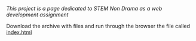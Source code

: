 *This project is a page dedicated to STEM Non Drama as a web development assignment*

Download the archive with files and run through the browser the file called <a href="https://github.com/litirnntir/web-task/blob/master/index.html" target="_blank">index.html
